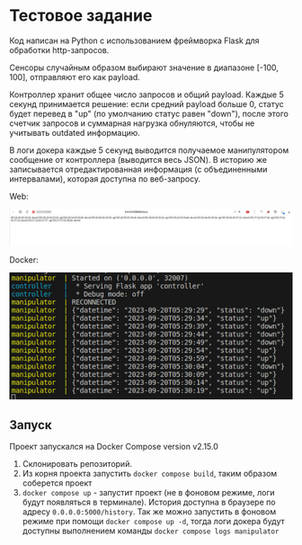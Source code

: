 # Тестовое задание

Код написан на Python с использованием фреймворка Flask для обработки http-запросов.

Сенсоры случайным образом выбирают значение в диапазоне [-100, 100], отправляют его как payload.

Контроллер хранит общее число запросов и общий payload. Каждые 5 секунд принимается решение: если средний payload больше 0, статус будет перевед в "up" (по умолчанию статус равен "down"), после этого счетчик запросов и суммарная нагрузка обнуляются, чтобы не учитывать outdated информацию.

В логи докера каждые 5 секунд выводится получаемое манипулятором сообщение от контроллера (выводится весь JSON). В историю же записывается отредактированная информация (с объединенными интервалами), которая доступна по веб-запросу.

Web:

![](/images/Web%20logs.png)

Docker:

![](/images/Docker%20logs.png)

## Запуск

Проект запускался на Docker Compose version v2.15.0

1. Склонировать репозиторий.
2. Из корня проекта запустить `docker compose build`, таким образом соберется проект
3. `docker compose up` - запустит проект (не в фоновом режиме, логи будут появляться в терминале). История доступна в браузере по адресу `0.0.0.0:5000/history`. Так же можно запустить в фоновом режиме при помощи `docker compose up -d`, тогда логи докера будут доступны выполнением команды `docker compose logs manipulator`